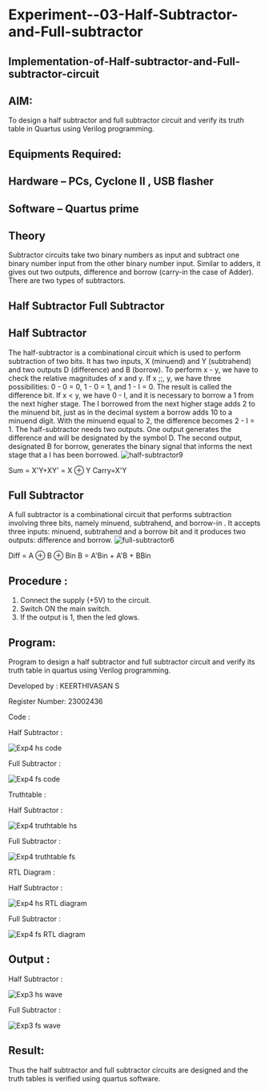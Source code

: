 # Experiment--03-Half-Subtractor-and-Full-subtractor
## Implementation-of-Half-subtractor-and-Full-subtractor-circuit
## AIM:
To design a half subtractor and full subtractor circuit and verify its truth table in Quartus using Verilog programming.

## Equipments Required:
## Hardware – PCs, Cyclone II , USB flasher
## Software – Quartus prime
## Theory
Subtractor circuits take two binary numbers as input and subtract one binary number input from the other binary number input. Similar to adders, it gives out two outputs, difference and borrow (carry-in the case of Adder). There are two types of subtractors.

## Half Subtractor Full Subtractor
## Half Subtractor
The half-subtractor is a combinational circuit which is used to perform subtraction of two bits. It has two inputs, X (minuend) and Y (subtrahend) and two outputs D (difference) and B (borrow). To perform x - y, we have to check the relative magnitudes of x and y. If x ;;, y, we have three possibilities: 0 - 0 = 0, 1 - 0 = 1, and 1 - I = 0. The result is called the difference bit. If x < y, we have 0 - I, and it is necessary to borrow a 1 from the next higher stage. The I borrowed from the next higher stage adds 2 to the minuend bit, just as in the decimal system a borrow adds 10 to a minuend digit. With the minuend equal to 2, the difference becomes 2 - I = 1. The half-subtractor needs two outputs. One output generates the difference and will be designated by the symbol D. The second output, designated B for borrow, generates the binary signal that informs the next stage that a I has been borrowed.
![half-subtractor9](https://user-images.githubusercontent.com/36288975/166112538-58c3bc7c-ee5d-4e6a-ac8d-8e8328efe27a.png)


Sum = X'Y+XY' = X ⊕ Y
Carry=X'Y

## Full Subtractor
A full subtractor is a combinational circuit that performs subtraction involving three bits, namely minuend, subtrahend, and borrow-in . It accepts three inputs: minuend, subtrahend and a borrow bit and it produces two outputs: difference and borrow. 
![full-subtractor6](https://user-images.githubusercontent.com/36288975/166112541-24c68359-3de8-4674-ae22-8272ffc385ed.png)


Diff = A ⊕ B ⊕ Bin B = A'Bin + A'B + BBin

## Procedure :

1. Connect the supply (+5V) to the circuit.
2. Switch ON the main switch.
3. If the output is 1, then the led glows.

## Program:

Program to design a half subtractor and full subtractor circuit and verify its truth table in quartus using Verilog programming.

Developed by : KEERTHIVASAN S

Register Number: 23002436

Code :

Half Subtractor :

![Exp4 hs code](https://github.com/ikeerthivasanswaminathan/Experiment--03-Half-Subtractor-and-Full-subtractor/assets/148937372/dff9449a-4f6b-4380-9904-1f8b40b78573)

Full Subtractor :

![Exp4 fs code](https://github.com/ikeerthivasanswaminathan/Experiment--03-Half-Subtractor-and-Full-subtractor/assets/148937372/cbedcc79-e5e8-4599-bbb0-85240daeb261)

Truthtable : 

Half Subtractor :

![Exp4 truthtable hs](https://github.com/ikeerthivasanswaminathan/Experiment--03-Half-Subtractor-and-Full-subtractor/assets/148937372/e3dff7df-67cd-4cb6-ae72-1158e8c92ec1)

Full Subtractor :

![Exp4 truthtable fs](https://github.com/ikeerthivasanswaminathan/Experiment--03-Half-Subtractor-and-Full-subtractor/assets/148937372/0e0b4371-937b-41ab-988e-0ff9b03b101b)

RTL Diagram :

Half Subtractor :

![Exp4 hs RTL diagram](https://github.com/ikeerthivasanswaminathan/Experiment--03-Half-Subtractor-and-Full-subtractor/assets/148937372/2551f0be-e49a-4554-b220-5b1f57d0f6ca)

Full Subtractor :

![Exp4 fs RTL diagram](https://github.com/ikeerthivasanswaminathan/Experiment--03-Half-Subtractor-and-Full-subtractor/assets/148937372/2639f1dc-ec8f-4aa7-8796-8fb5aca78c9f)

## Output :

Half Subtractor :

![Exp3 hs wave](https://github.com/ikeerthivasanswaminathan/Experiment--03-Half-Subtractor-and-Full-subtractor/assets/148937372/d3d582d4-0196-4710-97b7-9b61bf70e9a4)

Full Subtractor :

![Exp3 fs wave](https://github.com/ikeerthivasanswaminathan/Experiment--03-Half-Subtractor-and-Full-subtractor/assets/148937372/08c472fb-fb06-4dd7-8a8e-573b531701e4)

## Result:
Thus the half subtractor and full subtractor circuits are designed and the truth tables is verified using quartus software.

